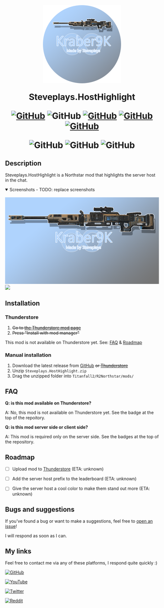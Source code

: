 <h1 align="center">
<img src="icon_hq.png" width="256px" align="center">

Steveplays.HostHighlight


[![GitHub](https://img.shields.io/github/license/Steveplays28/HostHighlight)](https://github.com/Steveplays28/HostHighlight/LICENSE)
![GitHub](https://img.shields.io/github/repo-size/Steveplays28/HostHighlight)
[![GitHub](https://img.shields.io/github/forks/Steveplays28/HostHighlight)](https://github.com/Steveplays28/HostHighlight/network/members)
[![GitHub](https://img.shields.io/github/issues/Steveplays28/HostHighlight)](https://github.com/Steveplays28/HostHighlight/issues)
[![GitHub](https://img.shields.io/github/issues-pr/Steveplays28/HostHighlight)](https://github.com/Steveplays28/HostHighlight/pulls)

![GitHub](https://img.shields.io/badge/Thunderstore-no-red?labelColor=375A7F)
![GitHub](https://img.shields.io/badge/Server%20side-yes-brightgreen?labelColor=375A7F)
![GitHub](https://img.shields.io/badge/Client%20side-no-red?labelColor=375A7F)
</h1>


## Description

Steveplays.HostHighlight is a Northstar mod that highlights the server host in the chat.

<details open>
<summary>Screenshots - TODO: replace screenshots</summary>
<br>
<img src="banner.png" width="960px">
<img src="https://user-images.githubusercontent.com/62797992/147510084-57e6a3a7-9e43-4400-a556-5644142f27cc.png" width="960px">
</details>


## Installation

### Thunderstore

1. ~~Go to [the Thunderstore mod page](https://northstar.thunderstore.io/package/Steveplays/HostHighlight/)~~
2. ~~Press "Install with mod manager"~~

This mod is not available on Thunderstore yet. See: [FAQ](https://github.com/Steveplays28/HostHighlight#FAQ) & [Roadmap](https://github.com/Steveplays28/HostHighlight#Roadmap)

### Manual installation

1. Download the latest release from [GitHub](https://github.com/Steveplays28/HostHighlight/releases/latest) ~~or [Thunderstore](https://northstar.thunderstore.io/package/Steveplays/HostHighlight/)~~
2. Unzip `Steveplays.HostHighlight.zip`
3. Drag the unzipped folder into `Titanfall2/R2Northstar/mods/`


## FAQ

**Q: is this mod available on Thunderstore?**

A: No, this mod is not available on Thunderstore yet. See the badge at the top of the repoitory.

**Q: is this mod server side or client side?**

A: This mod is required only on the server side. See the badges at the top of the repository.


## Roadmap

- [ ] Upload mod to [Thunderstore](https://northstar.thunderstore.io) (ETA: unknown)
- [ ] Add the server host prefix to the leaderboard (ETA: unknown)
- [ ] Give the server host a cool color to make them stand out more (ETA: unknown)


## Bugs and suggestions

If you've found a bug or want to make a suggestions, feel free to [open an issue](https://github.com/Steveplays28/HostHighlight/issues/new)!

I will respond as soon as I can.


## My links

Feel free to contact me via any of these platforms, I respond quite quickly :)

[![GitHub](https://img.shields.io/github/stars/Steveplays28?label=Steveplays28%20%7C%20Stars&style=social)](https://github.com/Steveplays28)

[![YouTube](https://img.shields.io/youtube/channel/subscribers/UC0GP9rATvC5L8yH_NrCaBJw?label=Steveplays%20%7C%20Subscribers&style=social)](https://youtube.com/c/Steveplays28)

[![Twitter](https://img.shields.io/twitter/follow/Steveplays28?label=Steveplays28%20%7C%20Followers&style=social)](https://twitter.com/Steveplays28)

[![Reddit](https://img.shields.io/reddit/user-karma/combined/Steveplays28?label=Steveplays28%20%7C%20Karma&style=social)](https://reddit.com/u/Steveplays28)

